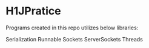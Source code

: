 # H1JPratice

Programs created in this repo utilizes below libraries:

Serialization
Runnable
Sockets
ServerSockets
Threads
